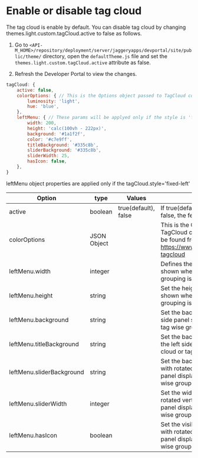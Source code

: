 # Enable or disable tag cloud

The tag cloud is enable by default. You can disable tag cloud by changing themes.light.custom.tagCloud.active to false as follows.

1. Go to  `<API-M_HOME>/repository/deployment/server/jaggeryapps/devportal/site/public/theme/` directory, open the `defaultTheme.js` file and set the `themes.light.custom.tagCloud.active` attribute as false.

2. Refresh the Developer Portal to view the changes.

```js
tagCloud: {
    active: false,
    colorOptions: { // This is the Options object passed to TagCloud component of https://www.npmjs.com/package/react-tagcloud
        luminosity: 'light',
        hue: 'blue',
    },
    leftMenu: { // These params will be applyed only if the style is 'fixed-left'
        width: 200,
        height: 'calc(100vh - 222px)',
        background: '#1a1f2f',
        color: '#c7e9ff',
        titleBackground: '#335c8b',
        sliderBackground: '#335c8b',
        sliderWidth: 25,
        hasIcon: false,
    },
}
```
leftMenu object properties are applied only if the tagCloud.style='fixed-left'

| Option | type | Values | Description |
| ------ | -- | ----------- | ----------- |
| active | boolean | true(default), false | If true(default) tag cloud is enabled. If false, the feature is disabled |
| colorOptions | JSON Object | |  This is the Options object passed to TagCloud component more options can be found from https://www.npmjs.com/package/react-tagcloud | 
| leftMenu.width | integer | | Defines the width of the left side panel shown when tag cloud or tag wise grouping is visible |
| leftMenu.height | string | | Set the height for the left side panel shown when the tag cloud or tag wise grouping is visible |
| leftMenu.background | string | | Set the background color for the left side panel shown when thag cloud or tag wise grouping is visible | 
| leftMenu.titleBackground | string | | Set the background for the title text for the left side panel displayed when tag cloud or tag wise grouping is visible |
| leftMenu.sliderBackground | string | | Set the background for the collapse icon with rotated vertical text for the left side panel displayed when tag cloud or tag wise grouping is visible |
| leftMenu.sliderWidth | integer || Set the width for the collapse icon with rotated vertical text for the left side panel displayed when tag cloud or tag wise grouping is visible |
| leftMenu.hasIcon | boolean | | Set the visibility for the collapse icon with rotated vertical text for the left side panel displayed when tag cloud or tag wise grouping is visible |